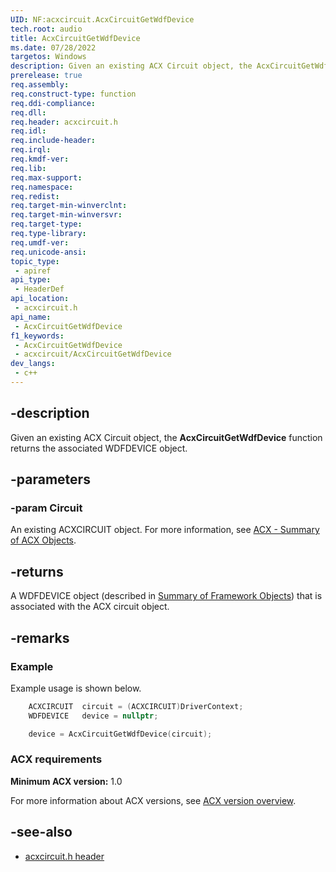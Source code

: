 ```yaml
---
UID: NF:acxcircuit.AcxCircuitGetWdfDevice
tech.root: audio
title: AcxCircuitGetWdfDevice
ms.date: 07/28/2022
targetos: Windows
description: Given an existing ACX Circuit object, the AcxCircuitGetWdfDevice function returns the associated WDFDEVICE object.
prerelease: true
req.assembly: 
req.construct-type: function
req.ddi-compliance: 
req.dll: 
req.header: acxcircuit.h
req.idl: 
req.include-header: 
req.irql: 
req.kmdf-ver: 
req.lib: 
req.max-support: 
req.namespace: 
req.redist: 
req.target-min-winverclnt: 
req.target-min-winversvr: 
req.target-type: 
req.type-library: 
req.umdf-ver: 
req.unicode-ansi: 
topic_type:
 - apiref
api_type:
 - HeaderDef
api_location:
 - acxcircuit.h
api_name:
 - AcxCircuitGetWdfDevice
f1_keywords:
 - AcxCircuitGetWdfDevice
 - acxcircuit/AcxCircuitGetWdfDevice
dev_langs:
 - c++
---
```


## -description

Given an existing ACX Circuit object, the **AcxCircuitGetWdfDevice** function returns the associated WDFDEVICE object.

## -parameters

### -param Circuit

An existing ACXCIRCUIT object.  For more information, see [ACX - Summary of ACX Objects](/windows-hardware/drivers/audio/acx-summary-of-objects).

## -returns

A WDFDEVICE object (described in  [Summary of Framework Objects](/windows-hardware/drivers/wdf/summary-of-framework-objects)) that is associated with the ACX circuit object.
  
## -remarks

### Example

Example usage is shown below.

```cpp
    ACXCIRCUIT  circuit = (ACXCIRCUIT)DriverContext;
    WDFDEVICE   device = nullptr;

    device = AcxCircuitGetWdfDevice(circuit);
```

### ACX requirements

**Minimum ACX version:** 1.0

For more information about ACX versions, see [ACX version overview](/windows-hardware/drivers/audio/acx-version-overview).

## -see-also

- [acxcircuit.h header](index.md)

